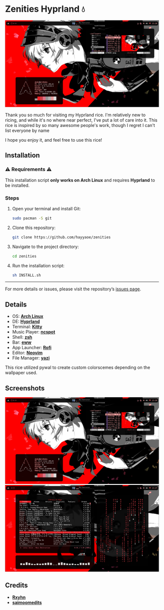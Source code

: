 
# Zenities Hyprland 💧
![](screenshots/hero.png)

Thank you so much for visiting my Hyprland rice. I'm relatively new to ricing, and while it's no where near perfect, I've put a lot of care into it. This rice is inspired by so many awesome people's work, though I regret I can't list everyone by name

I hope you enjoy it, and feel free to use this rice!

## Installation

### ⚠️ Requirements ⚠️
This installation script **only works on Arch Linux** and requires **Hyprland** to be installed.

### Steps

1. Open your terminal and install Git:

    ```bash
    sudo pacman -S git
    ```

2. Clone this repository:

    ```bash
    git clone https://github.com/hayyaoe/zenities
    ```

3. Navigate to the project directory:

    ```bash
    cd zenities
    ```

4. Run the installation script:

    ```bash
    sh INSTALL.sh
    ```

---

For more details or issues, please visit the repository’s [issues page](https://github.com/hayyaoe/zenities/issues).

## Details

- OS: **[Arch Linux](https://github.com/archlinux)**
- DE: **[Hyprland](https://github.com/hyprwm/Hyprland)**
- Terminal: **[Kitty](https://github.com/kovidgoyal/kitty)**
- Music Player: **[ncspot](https://github.com/hrkfdn/ncspot)**
- Shell: **[zsh](https://github.com/zsh-users/zsh)**
- Bar: **[eww](https://github.com/elkowar/eww)**
- App Launcher: **[Rofi](https://github.com/davatorium/rofi)**
- Editor: **[Neovim](https://github.com/neovim/neovim)**
- File Manager: **[yazi](https://github.com/sxyazi/yazi)**

This rice utilized pywal to create custom colorscemes depending on the wallpaper used.

## Screenshots

![](screenshots/hero.png)
![](screenshots/someapps.png)



## Credits
- **[Rxyhn](https://github.com/rxyhn/tokyo)**
- **[saimoomedits](https://github.com/saimoomedits/eww-widgets/tree/main)**

